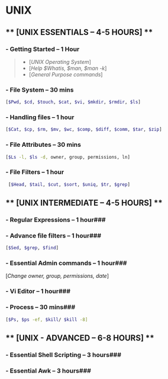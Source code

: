 # **UNIX**

## ** [UNIX ESSENTIALS – 4-5 HOURS] **
### - Getting Started – 1 Hour ###
> * [_UNIX_ _Operating_ _System_]
> * [_Help $Whatis, $man, $man -k_]
> * [_General Purpose commands_]

### - File System – 30 mins ###
 ```sh 
 [$Pwd, $cd, $touch, $cat, $vi, $mkdir, $rmdir, $ls]
 ```

### - Handling files – 1 hour ###
 ```sh
 [$Cat, $cp, $rm, $mv, $wc, $comp, $diff, $comm, $tar, $zip]
 ```

### - File Attributes – 30 mins ###
 ```sh
 [$Ls -l, $ls -d, owner, group, permissions, ln]
```
### - File Filters – 1 hour ###
```sh
 [$Head, $tail, $cut, $sort, $uniq, $tr, $grep]
```


## ** [UNIX INTERMEDIATE – 4-5 HOURS] **
### - Regular Expressions – 1 hour###

### - Advance file filters – 1 hour###
 ```sh 
 [$Sed, $grep, $find]
```

### - Essential Admin commands – 1 hour###
 [_Change owner, group, permissions, date_]

### - Vi Editor – 1 hour###

### - Process – 30 mins###
 ```sh
 [$Ps, $ps -ef, $kill/ $kill -8]
```


## ** [UNIX - ADVANCED – 6-8 HOURS] **
### - Essential Shell Scripting – 3 hours###
### - Essential Awk – 3 hours###
